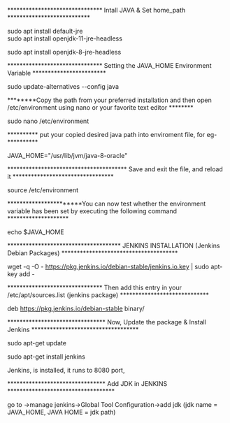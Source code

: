 ******************************* Intall JAVA & Set home_path ***************************

sudo apt install default-jre            
sudo apt install openjdk-11-jre-headless

sudo apt install openjdk-8-jre-headless

******************************* Setting the JAVA_HOME Environment Variable ************************
 
 sudo update-alternatives --config java

********Copy the path from your preferred installation and then open /etc/environment using nano or your favorite text editor ********

sudo nano /etc/environment

********** put your copied desired java path into enviroment file, for eg- **********

JAVA_HOME="/usr/lib/jvm/java-8-oracle"

*************************************** Save and exit the file, and reload it *********************************

source /etc/environment

***********************You can now test whether the environment variable has been set by executing the following command ********************

echo $JAVA_HOME


************************************* JENKINS INSTALLATION (Jenkins Debian Packages) **************************************

wget -q -O - https://pkg.jenkins.io/debian-stable/jenkins.io.key | sudo apt-key add -

******************************* Then add this entry in your /etc/apt/sources.list (jenkins package) *****************************

deb https://pkg.jenkins.io/debian-stable binary/

******************************** Now, Update the package & Install Jenkins ***********************************
 
 sudo apt-get update
 
 sudo apt-get install jenkins
 
 Jenkins, is installed, it runs to 8080 port,
 
******************************** Add JDK in JENKINS ***********************************

go to ->manage jenkins->Global Tool Configuration->add jdk (jdk name = JAVA_HOME, JAVA HOME = jdk path)


